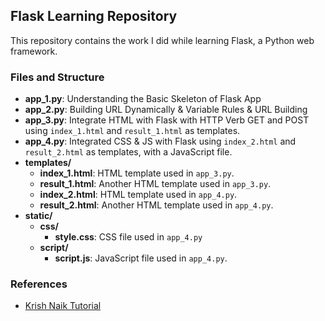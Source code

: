 ## Flask Learning Repository

This repository contains the work I did while learning Flask, a Python web framework.

### Files and Structure

- **app_1.py**: Understanding the Basic Skeleton of Flask App
- **app_2.py**: Building URL Dynamically & Variable Rules & URL Building
- **app_3.py**: Integrate HTML with Flask with HTTP Verb GET and POST using `index_1.html` and `result_1.html` as templates.
- **app_4.py**: Integrated CSS & JS with Flask using `index_2.html` and `result_2.html` as templates, with a JavaScript file.
- **templates/**
  - **index_1.html**: HTML template used in `app_3.py`.
  - **result_1.html**: Another HTML template used in `app_3.py`.
  - **index_2.html**: HTML template used in `app_4.py`.
  - **result_2.html**: Another HTML template used in `app_4.py`.
- **static/**
  - **css/**
    - **style.css**: CSS file used in `app_4.py`
  - **script/**
    - **script.js**: JavaScript file used in `app_4.py`.
### References
- [Krish Naik Tutorial](https://github.com/krishnaik06/Flask-Web-Framework)
